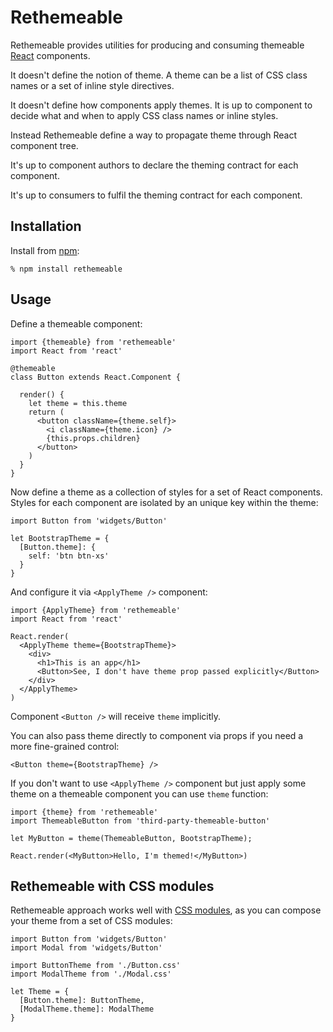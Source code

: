 Rethemeable
===========

Rethemeable provides utilities for producing and consuming themeable [React][]
components.

It doesn't define the notion of theme. A theme can be a list of CSS class names
or a set of inline style directives.

It doesn't define how components apply themes. It is up to component to decide
what and when to apply CSS class names or inline styles.

Instead Rethemeable define a way to propagate theme through React component
tree.

It's up to component authors to declare the theming contract for each component.

It's up to consumers to fulfil the theming contract for each component.

Installation
------------

Install from [npm][]:

    % npm install rethemeable

Usage
-----

Define a themeable component:

    import {themeable} from 'rethemeable'
    import React from 'react'

    @themeable
    class Button extends React.Component {

      render() {
        let theme = this.theme
        return (
          <button className={theme.self}>
            <i className={theme.icon} />
            {this.props.children}
          </button>
        )
      }
    }

Now define a theme as a collection of styles for a set of React components.
Styles for each component are isolated by an unique key within the theme:

    import Button from 'widgets/Button'

    let BootstrapTheme = {
      [Button.theme]: {
        self: 'btn btn-xs'
      }
    }

And configure it via `<ApplyTheme />` component:

    import {ApplyTheme} from 'rethemeable'
    import React from 'react'

    React.render(
      <ApplyTheme theme={BootstrapTheme}>
        <div>
          <h1>This is an app</h1>
          <Button>See, I don't have theme prop passed explicitly</Button>
        </div>
      </ApplyTheme>
    )

Component `<Button />` will receive `theme` implicitly.

You can also pass theme directly to component via props if you need a more
fine-grained control:

    <Button theme={BootstrapTheme} />

If you don't want to use `<ApplyTheme />` component but just apply some theme on a
themeable component you can use `theme` function:

    import {theme} from 'rethemeable'
    import ThemeableButton from 'third-party-themeable-button'

    let MyButton = theme(ThemeableButton, BootstrapTheme);

    React.render(<MyButton>Hello, I'm themed!</MyButton>)

Rethemeable with CSS modules
----------------------------

Rethemeable approach works well with [CSS modules][], as you can compose your
theme from a set of CSS modules:

    import Button from 'widgets/Button'
    import Modal from 'widgets/Button'

    import ButtonTheme from './Button.css'
    import ModalTheme from './Modal.css'

    let Theme = {
      [Button.theme]: ButtonTheme,
      [ModalTheme.theme]: ModalTheme
    }

[React]: http://reactjs.org
[npm]: http://npmjs.org
[CSS modules]: https://github.com/css-modules/css-modules
